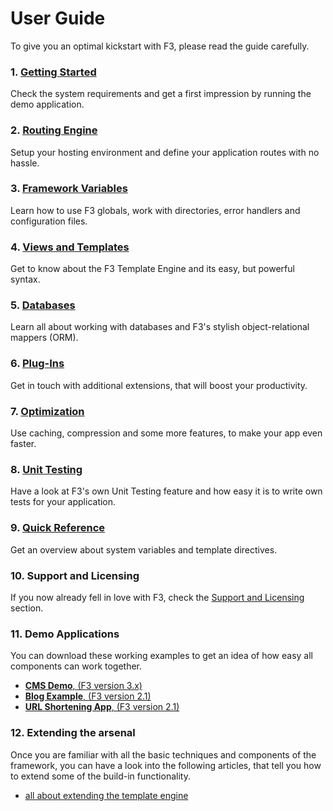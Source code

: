 # User Guide

To give you an optimal kickstart with F3, please read the guide carefully.


### 1. [Getting Started](getting-started)

Check the system requirements and get a first impression by running the demo application.

### 2. [Routing Engine](routing-engine)

Setup your hosting environment and define your application routes with no hassle.

### 3. [Framework Variables](framework-variables)

Learn how to use F3 globals, work with directories, error handlers and configuration files.

### 4. [Views and Templates](views-and-templates)

Get to know about the F3 Template Engine and its easy, but powerful syntax.

### 5. [Databases](databases)

Learn all about working with databases and F3's stylish object-relational mappers (ORM).

### 6. [Plug-Ins](plug-ins)

Get in touch with additional extensions, that will boost your productivity.

### 7. [Optimization](optimization)

Use caching, compression and some more features, to make your app even faster.

### 8. [Unit Testing](unit-testing)

Have a look at F3's own Unit Testing feature and how easy it is to write own tests for your application.

### 9. [Quick Reference](quick-reference)

Get an overview about system variables and template directives.

### 10. Support and Licensing

If you now already fell in love with F3, check the [Support and Licensing](development#fair-licensing) section.

### 11. Demo Applications

You can download these working examples to get an idea of how easy all components can work together.

* [**CMS Demo**, (F3 version 3.x)](https://github.com/bcosca/fatfree/blob/archive/f3-3.0.6.cms.demo.zip)
* [**Blog Example**, (F3 version 2.1)](https://github.com/bcosca/fatfree/blob/archive/f3-2.1.0-blog.example.zip)
* [**URL Shortening App**, (F3 version 2.1)](https://github.com/bcosca/fatfree/blob/archive/f3-2.1.0-url.shortening.zip)


### 12. Extending the arsenal

Once you are familiar with all the basic techniques and components of the framework, you can have a look into the following articles, that tell you how to extend some of the build-in functionality.

* [all about extending the template engine](extended-templating)